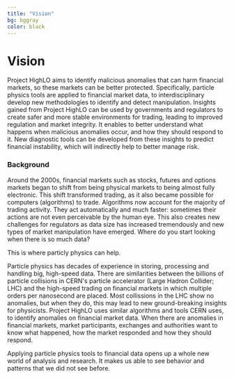 ```yaml
---
title: "Vision"
bg: bggray
color: black
---
```


# Vision

Project HighLO aims to identify malicious anomalies that can harm financial markets, so these markets can be better protected. Specifically, particle physics tools are applied to financial market data, to interdisciplinary develop new methodologies to identify and detect manipulation. Insights gained from Project HighLO can be used by governments and regulators to create safer and more stable environments for trading, leading to improved regulation and market integrity. It enables to better understand what happens when malicious anomalies occur, and how they should respond to it. New diagnostic tools can be developed from these insights to predict financial instability, which will indirectly help to better manage risk.

### Background

Around the 2000s, financial markets such as stocks, futures and options markets began to shift from being physical markets to being almost fully electronic. This shift transformed trading, as it also became possible for computers (algorithms) to trade. Algorithms now account for the majority of trading activity. They act automatically and much faster: sometimes their actions are not even perceivable by the human eye. This also creates new challenges for regulators as data size has increased tremendously and new types of market manipulation have emerged. Where do you start looking when there is so much data?

This is where particly physics can help.

Particle physics has decades of experience in storing, processing and handling big, high-speed data. There are similarities between the billions of particle collisions in CERN's particle accelerator (Large Hadron Collider; LHC) and the high-speed trading on financial markets in which multiple orders per nanosecond are placed. Most collissions in the LHC show no anomalies, but when they do, this may lead to new ground-breaking insights for physicists. Project HighLO uses similar algorithms and tools CERN uses, to identify anomalies on financial market data. When there are anomalies in financial markets, market participants, exchanges and authorities want to know what happened, how the market responded and how they should respond.

Applying particle physics tools to financial data opens up a whole new world of analysis and research. It makes us able to see behavior and patterns that we did not see before.
